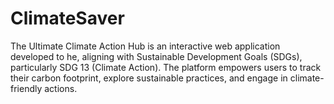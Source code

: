 # ClimateSaver
The Ultimate Climate Action Hub is an interactive web application developed to he, aligning with Sustainable Development Goals (SDGs), particularly SDG 13 (Climate Action). The platform empowers users to track their carbon footprint, explore sustainable practices, and engage in climate-friendly actions.
